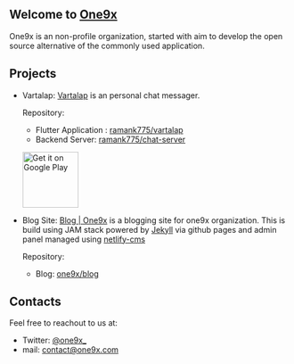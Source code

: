 ## Welcome to [One9x](https://one9x.com)

One9x is an non-profile organization, started with aim to develop the open source alternative of the commonly used application.


## Projects
- Vartalap: [Vartalap](https://vartalap.one9x.com) is an personal chat messager.
  
  Repository:
    - Flutter Application : [ramank775/vartalap](https://github.com/ramank775/vartalap)
    - Backend Server: [ramank775/chat-server](https://github.com/ramank775/chat-server)
    
  <a href='https://play.google.com/store/apps/details?id=com.one9x.vartalap'><img alt='Get it on Google Play' src='https://play.google.com/intl/en_us/badges/static/images/badges/en_badge_web_generic.png' width="100" /></a>
 
- Blog Site: [Blog | One9x](https://blog.one9x.com) is a blogging site for one9x organization. 
  This is build using JAM stack powered by [Jekyll](https://blog.one9x.com/jekyll/update/2020/12/20/welcome-to-jekyll.html) via github pages and admin panel managed using [netlify-cms](https://github.com/netlify/netlify-cms)
  
  
  Repository:
    - Blog: [one9x/blog](https://github.com/one9x/blog)
    
## Contacts
Feel free to reachout to us at:
- Twitter: [@one9x_](https://twitter.com/one9x_)
- mail: [contact@one9x.com](mailto:contact@one9x.com)
